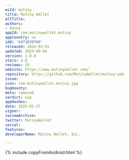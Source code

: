 ```yaml
---
wsId: mutiny
title: Mutiny Wallet
altTitle: 
authors:
- danny
appId: com.mutinywallet.mutiny
appCountry: us
idd: '6471030760'
released: 2024-03-01
updated: 2024-09-04
version: 1.8.0
stars: 4.8
reviews: 18
website: https://www.mutinywallet.com/
repository: https://github.com/MutinyWallet/mutiny-web
issue: 
icon: com.mutinywallet.mutiny.jpg
bugbounty: 
meta: removed
verdict: wip
appHashes: 
date: 2025-01-27
signer: 
reviewArchive: 
twitter: MutinyWallet
social: 
features: 
developerName: Mutiny Wallet, Inc.

---
```


{% include copyFromAndroid.html %}